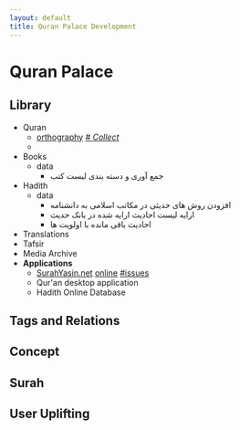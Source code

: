 ```yaml
---
layout: default
title: Quran Palace Development 
---
```

# Quran Palace #

## Library
* Quran
	* [orthography](QuranOrthographies)
	[\# *Collect*](https://github.com/QuranPalace/quranpalace.github.io/issues/1)
	* 
* Books
	* data
		* جمع آوری و دسته بندی لیست کتب
* Hadith
	* data
		* افزودن روش های حدیثی در مکاتب اسلامی به دانشنامه
		* ارایه لیست احادیث ارایه شده در بانک حدیث
		* احادیث باقی مانده با اولویت ‌ها
* Translations
* Tafsir
* Media Archive
* **Applications**
	* [SurahYasin.net](SurahYasinDotNet) [online](http://surahyasin.net) [\#issues](https://github.com/QuranPalace/quranpalace.github.io/issues/2)
	* Qur'an desktop application
	* Hadith Online Database
	
## Tags and Relations

## Concept

## Surah

## User Uplifting
